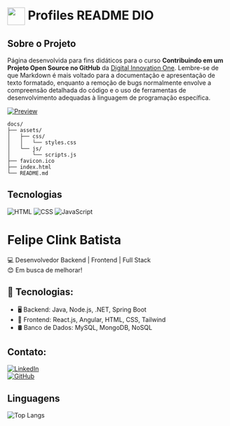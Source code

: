 <h1>
    <a href="https://www.dio.me/">
     <img align="center" width="40px" src="https://hermes.digitalinnovation.one/assets/diome/logo-minimized.png"></a>
    <span> Profiles README DIO</span>
</h1>

## Sobre o Projeto
Página desenvolvida para fins didáticos para o curso **Contribuindo em um Projeto Open Source no GitHub** da [Digital Innovation One](https://www.dio.me/). Lembre-se de que Markdown é mais voltado para a documentação e apresentação de texto formatado, enquanto a remoção de bugs normalmente envolve a compreensão detalhada do código e o uso de ferramentas de desenvolvimento adequadas à linguagem de programação específica.

[![Preview](https://img.shields.io/badge/Preview-000?style=for-the-badge&logo=github&logoColor=30A3DC)](https://digitalinnovationone.github.io/dio-lab-open-source/)

```
docs/
├── assets/
│   ├── css/
│   │   └── styles.css
│   └── js/
│       └── scripts.js
├── favicon.ico
├── index.html
└── README.md
```

## Tecnologias
![HTML](https://img.shields.io/badge/HTML-000?style=for-the-badge&logo=html5&logoColor=30A3DC)
![CSS](https://img.shields.io/badge/CSS-000?style=for-the-badge&logo=css3&logoColor=E94D5F)
![JavaScript](https://img.shields.io/badge/JavaScript-000?style=for-the-badge&logo=javascript&logoColor=30A3DC)

# Felipe Clink Batista 

💻 Desenvolvedor Backend | Frontend | Full Stack  
😊 Em busca de melhorar!

## 🚀 Tecnologias:
- 🖥️ Backend: Java, Node.js, .NET, Spring Boot  
- 🎨 Frontend: React.js, Angular, HTML, CSS, Tailwind  
- 🛢️ Banco de Dados: MySQL, MongoDB, NoSQL  

## Contato:
[![LinkedIn](https://img.shields.io/badge/LinkedIn-000?style=for-the-badge&logo=linkedin&logoColor=0A66C2)](www.linkedin.com/in/felipe-clink-batista)  
[![GitHub](https://img.shields.io/badge/GitHub-000?style=for-the-badge&logo=github&logoColor=white)](https://github.com/Clinkoff)

## Linguagens
![Top Langs](https://github-readme-stats.vercel.app/api/top-langs/?username=Clinkoff&layout=compact&bg_color=000&border_color=30A3DC&title_color=94D5FF&text_color=FFF)
